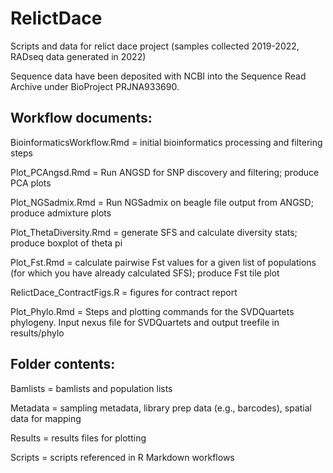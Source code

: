# RelictDace

Scripts and data for relict dace project (samples collected 2019-2022, RADseq data generated in 2022)


Sequence data have been deposited with NCBI into the Sequence Read Archive under BioProject PRJNA933690.


## Workflow documents:

BioinformaticsWorkflow.Rmd = initial bioinformatics processing and filtering steps

Plot_PCAngsd.Rmd = Run ANGSD for SNP discovery and filtering; produce PCA plots

Plot_NGSadmix.Rmd = Run NGSadmix on beagle file output from ANGSD; produce admixture plots

Plot_ThetaDiversity.Rmd = generate SFS and calculate diversity stats; produce boxplot of theta pi

Plot_Fst.Rmd = calculate pairwise Fst values for a given list of populations (for which you have already calculated SFS); produce Fst tile plot

RelictDace_ContractFigs.R = figures for contract report

Plot_Phylo.Rmd = Steps and plotting commands for the SVDQuartets phylogeny. Input nexus file for SVDQuartets and output treefile in results/phylo          


## Folder contents:

Bamlists = bamlists and population lists

Metadata = sampling metadata, library prep data (e.g., barcodes), spatial data for mapping

Results = results files for plotting

Scripts = scripts referenced in R Markdown workflows

